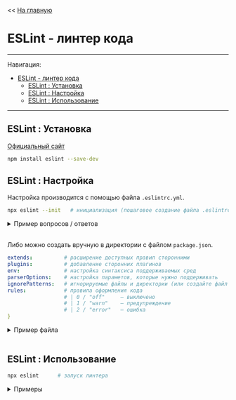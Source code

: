 << [На главную](../README.md)

# ESLint - линтер кода

---

Навигация:

- [ESLint - линтер кода](#node--eslint---линтер-кода)
  - [ESLint : Установка](#eslint--установка)
  - [ESLint : Настройка](#eslint--настройка)
  - [ESLint : Использование](#eslint--использование)

---

## ESLint : Установка

[Официальный сайт](https://eslint.org/)

```bash
npm install eslint --save-dev
```

## ESLint : Настройка

Настройка производится с помощью файла `.eslintrc.yml`.

```bash
npx eslint --init   # инициализация (пошаговое создание файла .eslintrc.yml)
```

<details>
<summary>Пример вопросов / ответов</summary>

```txt
✔ How would you like to use ESLint? · style
✔ What type of modules does your project use? · esm (JS Modules)
✔ Which framework does your project use? · none
✔ Does your project use TypeScript? · No
✔ Where does your code run? · Node
✔ How would you like to define a style for your project? · guide
✔ Which style guide do you want to follow? · airbnb
✔ What format do you want your config file to be in? · YAML
Checking peerDependencies of eslint-config-airbnb-base@latest
The config that you've selected requires the following dependencies:

eslint-config-airbnb-base@latest eslint@^5.16.0 || ^6.8.0 || ^7.2.0 eslint-plugin-import@^2.21.2
✔ Would you like to install them now with npm? · Yes
```

</details><br>

Либо можно создать вручную в директории с файлом `package.json`.

```yml
extends:          # расширение доступных правил сторонними
plugins:          # добавление сторонних плагинов
env:              # настройка синтаксиса поддерживаемых сред
parserOptions:    # настройка параметов, которые нужно поддерживать
ignorePatterns:   # игнорируемые файлы и директории (или создайте файл .eslintignore)
rules:            # правила оформления кода
                  # | 0 / "off"     – выключено
                  # | 1 / "warn"    – предупреждение
                  # | 2 / "error"   – ошибка
}
```

<details>
<summary>Пример файла</summary>

```yml
env:
  browser: true
  es2021: true
extends:
  - airbnb-base
parserOptions:
  ecmaVersion: 13
  sourceType: module
rules: {}
```

</details><br>

## ESLint : Использование

```bash
npx eslint      # запуск линтера
```

<details>
<summary>Примеры</summary>

```bash
npx eslint .            # проверить все файлы
npx eslint <file>       # проверить файл
npx eslint <dir>        # проверить все файлы в директории

npx eslint --fix        # проверить и исправить (по возможности)
```

</details><br>
